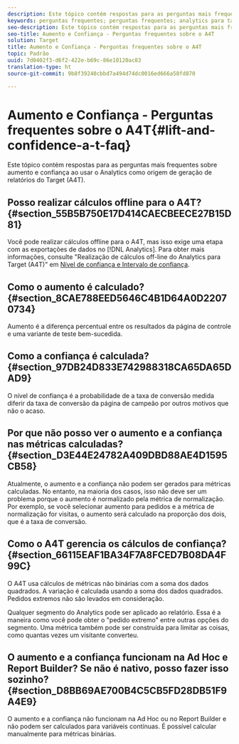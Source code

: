 ```yaml
---
description: Este tópico contém respostas para as perguntas mais frequentes sobre aumento e confiança ao usar o Analytics como origem de geração de relatórios do Target (A4T).
keywords: perguntas frequentes; perguntas frequentes; analytics para target; a4T; aumento; ad hoc; construtor de relatórios; confiança
seo-description: Este tópico contém respostas para as perguntas mais frequentes sobre aumento e confiança ao usar o Analytics como origem de geração de relatórios do Target (A4T).
seo-title: Aumento e Confiança - Perguntas frequentes sobre o A4T
solution: Target
title: Aumento e Confiança - Perguntas frequentes sobre o A4T
topic: Padrão
uuid: 7d0402f3-d6f2-422e-b69c-86e10120ac83
translation-type: ht
source-git-commit: 9b8f39240cbbd7a494d74dc0016ed666a58fd870

---
```



# Aumento e Confiança - Perguntas frequentes sobre o A4T{#lift-and-confidence-a-t-faq}

Este tópico contém respostas para as perguntas mais frequentes sobre aumento e confiança ao usar o Analytics como origem de geração de relatórios do Target (A4T).

## Posso realizar cálculos offline para o A4T? {#section_55B5B750E17D414CAECBEECE27B15D81}

Você pode realizar cálculos offline para o A4T, mas isso exige uma etapa com as exportações de dados no [!DNL Analytics]. Para obter mais informações, consulte &quot;Realização de cálculos off-line do Analytics para Target (A4T)&quot; em [Nível de confiança e Intervalo de confiança](../../../c-reports/conversion-rate.md#concept_0D0002A1EBDF420E9C50E2A46F36629B).

## Como o aumento é calculado? {#section_8CAE788EED5646C4B1D64A0D22070734}

Aumento é a diferença percentual entre os resultados da página de controle e uma variante de teste bem-sucedida.

## Como a confiança é calculada? {#section_97DB24D833E742988318CA65DA65DAD9}

O nível de confiança é a probabilidade de a taxa de conversão medida diferir da taxa de conversão da página de campeão por outros motivos que não o acaso.

## Por que não posso ver o aumento e a confiança nas métricas calculadas? {#section_D3E44E24782A409DBD88AE4D1595CB58}

Atualmente, o aumento e a confiança não podem ser gerados para métricas calculadas. No entanto, na maioria dos casos, isso não deve ser um problema porque o aumento é normalizado pela métrica de normalização. Por exemplo, se você selecionar aumento para pedidos e a métrica de normalização for visitas, o aumento será calculado na proporção dos dois, que é a taxa de conversão.

## Como o A4T gerencia os cálculos de confiança? {#section_66115EAF1BA34F7A8FCED7B08DA4F99C}

O A4T usa cálculos de métricas não binárias com a soma dos dados quadrados. A variação é calculada usando a soma dos dados quadrados. Pedidos extremos não são levados em consideração.

Qualquer segmento do Analytics pode ser aplicado ao relatório. Essa é a maneira como você pode obter o &quot;pedido extremo&quot; entre outras opções do segmento. Uma métrica também pode ser construída para limitar as coisas, como quantas vezes um visitante converteu.

## O aumento e a confiança funcionam na Ad Hoc e Report Builder? Se não é nativo, posso fazer isso sozinho? {#section_D8BB69AE700B4C5CB5FD28DB51F9A4E9}

O aumento e a confiança não funcionam na Ad Hoc ou no Report Builder e não podem ser calculados para variáveis contínuas. É possível calcular manualmente para métricas binárias.
